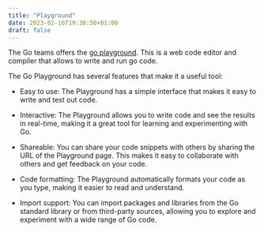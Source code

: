 ```yaml
---
title: "Playground"
date: 2023-02-16T19:38:50+01:00
draft: false
---
```



The Go teams offers the [go playground](https://go.dev/play/). This is a web code editor and compiler that allows to write and run go code. 


The Go Playground has several features that make it a useful tool:

- Easy to use: The Playground has a simple interface that makes it easy to write and test out code.

- Interactive: The Playground allows you to write code and see the results in real-time, making it a great tool for learning and experimenting with Go.
 
- Shareable: You can share your code snippets with others by sharing the URL of the Playground page. This makes it easy to collaborate with others and get feedback on your code.
 
- Code formatting: The Playground automatically formats your code as you type, making it easier to read and understand.
 
- Import support: You can import packages and libraries from the Go standard library or from third-party sources, allowing you to explore and experiment with a wide range of Go code.